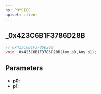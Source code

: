 ```yaml
---
ns: PHYSICS
apiset: client
---
```

## _0x423C6B1F3786D28B

```c
// 0x423C6B1F3786D28B
void _0x423C6B1F3786D28B(Any p0,Any p1);
```


## Parameters
* **p0**:
* **p1**: